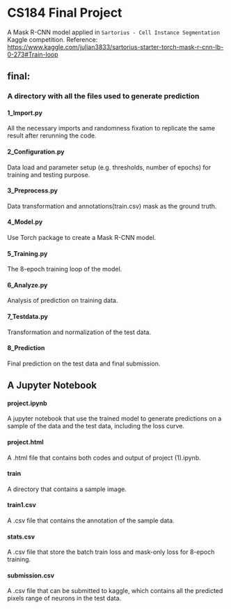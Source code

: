 # CS184 Final Project
A Mask R-CNN model applied in `Sartorius - Cell Instance Segmentation` Kaggle competition. Reference: https://www.kaggle.com/julian3833/sartorius-starter-torch-mask-r-cnn-lb-0-273#Train-loop
##  final:
### A directory with all the files used to generate prediction
#### 1_Import.py
All the necessary imports  and randomness fixation to replicate the same result after rerunning the code.
#### 2_Configuration.py
Data load and parameter setup (e.g. thresholds, number of epochs) for training and testing purpose.
#### 3_Preprocess.py
Data transformation and annotations(train.csv) mask as the ground truth.
#### 4_Model.py
Use Torch package to create a Mask R-CNN model.
#### 5_Training.py
The 8-epoch training loop of the model.
#### 6_Analyze.py
Analysis of prediction on training data.
#### 7_Testdata.py
Transformation and normalization of the test data. 
#### 8_Prediction
Final prediction on the test data and final submission.

## A Jupyter Notebook
#### project.ipynb
A jupyter notebook that use the trained model to generate predictions on a sample of the data and the test data, including the loss curve.
#### project.html
A .html file that contains both codes and output of project (1).ipynb.
#### train
A directory that contains a sample image.
#### train1.csv
A .csv file that contains the annotation of the sample data.
#### stats.csv
A .csv file that store the batch train loss and mask-only loss for 8-epoch training.
#### submission.csv
A .csv file that can be submitted to kaggle, which contains all the predicted pixels range of neurons in the  test data. 

